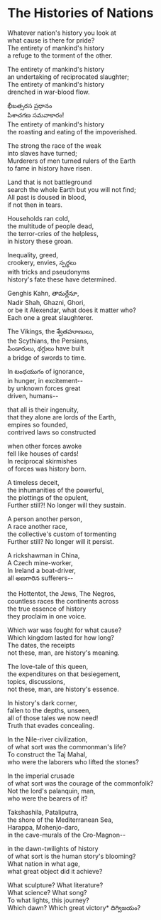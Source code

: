 # The Histories of Nations

Whatever nation's history you look at\
what cause is there for pride?\
The entirety of mankind's history\
a refuge to the torment of the other.

The entirety of mankind's history\
an undertaking of reciprocated slaughter;\
The entirety of mankind's history\
drenched in war-blood flow.

భీబత్సరస ప్రధానం\
పిశాచగణ సమవాకారం!\
The entirety of mankind's history\
the roasting and eating of the impoverished.

The strong the race of the weak\
into slaves have turned;\
Murderers of men turned rulers of the Earth\
to fame in history have risen.

Land that is not battleground\
search the whole Earth but you will not find;\
All past is doused in blood,\
if not then in tears.

Households ran cold,\
the multitude of people dead,\
the terror-cries of the helpless,\
in history these groan.

Inequality, greed,\
crookery, envies, స్పర్థలు\
with tricks and pseudonyms\
history's fate these have determined.

Genghis Kahn, తామర్లేనూ,\
Nadir Shah, Ghazni, Ghori,\
or be it Alexendar, what does it matter who?\
Each one a great slaughterer.

The Vikings, the శ్వేతహూణులు,\
the Scythians, the Persians,\
పిండారులు, థగ్గులు have built\
a bridge of swords to time.

In టంధయుగం of ignorance,\
in hunger, in excitement--\
by unknown forces great\
driven, humans--

that all is their ingenuity,\
that they alone are lords of the Earth,\
empires so founded,\
contrived laws so constructed

when other forces awoke\
fell like houses of cards!\
In reciprocal skirmishes\
of forces was history born.

A timeless deceit,\
the inhumanities of the powerful,\
the plottings of the opulent,\
Further still?! No longer will they sustain.

A person another person,\
A race another race,\
the collective's custom of tormenting\
Further still? No longer will it persist.

A rickshawman in China,\
A Czech mine-worker,\
In Ireland a boat-driver,\
all అణగారిన sufferers--

the Hottentot, the Jews, The Negros,\
countless races the continents across\
the true essence of history\
they proclaim in one voice.

Which war was fought for what cause?\
Which kingdom lasted for how long?\
The dates, the receipts\
not these, man, are history's meaning.

The love-tale of this queen,\
the expenditures on that besiegement,\
topics, discussions,\
not these, man, are history's essence.

In history's dark corner,\
fallen to the depths, unseen,\
all of those tales we now need!\
Truth that evades concealing.

In the Nile-river civilization,\
of what sort was the commonman's life?\
To construct the Taj Mahal,\
who were the laborers who lifted the stones?

In the imperial crusade\
of what sort was the courage of the commonfolk?\
Not the lord's palanquin, man,\
who were the bearers of it?

Takshashila, Pataliputra,\
the shore of the Mediterranean Sea,\
Harappa, Mohenjo-daro,\
in the cave-murals of the Cro-Magnon--

in the dawn-twilights of history\
of what sort is the human story's blooming?\
What nation in what age,\
what great object did it achieve?

What sculpture? What literature?\
What science? What song?\
To what lights, this journey?\
Which dawn? Which great victory* దిగ్విజయం?
